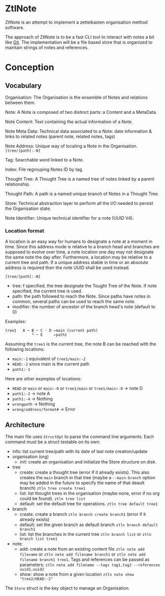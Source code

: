 # ZtlNote

ZtlNote is an attempt to implement a zettelkasten organisation method software. 

The approach of ZtlNote is to be a fast CLI tool to interact with notes a bit like [Git](https://git-scm.com/). 
The implementation will be a file based store that is organized to maintain strings of notes and references.

# Conception 

## Vocabulary

Organisation:
    The Organisation is the ensemble of Notes and relations between them.

Note:
    A Note is composed of two distinct parts: a Content and a MetaData.

Note Content:
    Text containing the actual information of a Note. 

Note Meta Data:
    Technical data associated to a Note: date information & links to related notes (parent note, related notes, tags)

Note Address:
    Unique way of locating a Note in the Organisation. `[tree/]path[:-N]`

Tag:
    Searchable word linked to a Note.

Index:
    File regrouping Notes ID by tag.

Thought Tree:
    A Thought Tree is a named tree of notes linked by a parent relationship.

Thought Path:
    A path is a named unique branch of Notes in a Thought Tree.

Store:
    Technical abstraction layer to perform all the I/O needed to persist the Organisation state.

Note Identifier:
    Unique technical identifier for a note (UUID V4).

### Location format

A location is an easy way for humans to designate a note at a moment in time. Since this address mode is relative to a branch head and branches are supposed to evolve over time, a note location one day may not designate the same note the day after. Furthermore, a location may be relative to a current tree and path. If a unique address stable in time or an absolute address is required then the note UUID shall be used instead. 

`[tree/]path[:-N]`

 - tree: f specified, the tree designate the Tought Tree of the Note. If note specified, the current tree is used.
 - path: the path followed to reach the Note. Since paths have notes in common, several paths can be used to reach the same note.
 - modifier: the number of ancestor of the branch head's note (default to 0)

 Examples:
    
    tree1   A ─ B ─ C - D ←main (current path)
                └ ─ E     ←path1

Assuming the `tree1` is the current tree, the note B can be reached with the following locations:

 * `main:-2` equivalent of `tree1/main:-2`
 * `HEAD:-2` since main is the current path
 * `path1:-1`

Here are other examples of locations:

 * `HEAD` or `main` or `main:-0` or `tree1/main` or `tree1/main:-0` → note D
 * `path1:-2` → note A
 * `path1:-4` → Nothing
 * `wrongpath` → Nothing
 * `wrong/address/format#` → Error


## Architecture

The main file uses `StructOpt` to parse the command line arguments. Each command must be a struct testable on its own:

 * info: list current tree/path with its date of last note creation/update
 * organisation (org)
    * init: create an organisation and initialize the Store structure on disk.
 * tree
    * create: create a thought tree (error if it already exists). This also creates the `main` branch in that tree (maybe a `--main-branch` option may be added in the future to specify the name of that deault branch) `ztln tree create tree1`
    * list: list thought trees in the organisation (maybe none, error if no org could be found). `ztln tree list`
    * default: set the default tree for operations. `ztln tree default tree1`
 * branch
    * create: create a branch `ztln branch create branch1` (error if it already exists)
    * default: set the given branch as default branch `ztln branch default branch1`
    * list: list the branches in the current tree `ztln branch list` or `ztln branch list tree1`
 * note:
    * add: create a note from an existing content file `ztln note add filename` or `ztln note add filename branch1` or `ztln note add filename branch1 tree1`. Tags and references can be passed as parameters: `ztln note add filename --tags tag1,tag2 --references uuid1,uuid2`
    * show: show a note from a given location `ztln note show "tree2/HEAD:-2"`

The `Store` struct is the key object to manage an Organisation.